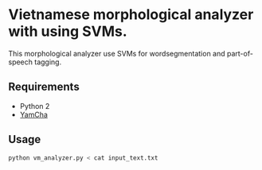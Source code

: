 # Vietnamese morphological analyzer with using SVMs.

This morphological analyzer use SVMs for wordsegmentation and part-of-speech tagging.


## Requirements

- Python 2
- [YamCha](http://chasen.org/~taku/software/yamcha/)

## Usage

```sh
python vm_analyzer.py < cat input_text.txt
```